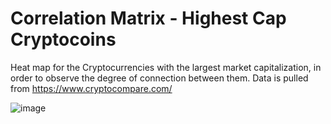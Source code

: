 # Correlation Matrix - Highest Cap Cryptocoins

Heat map for the Cryptocurrencies with the largest market capitalization, in order to observe the degree of connection between them. Data is pulled from https://www.cryptocompare.com/

![image](https://user-images.githubusercontent.com/65466700/159303225-6d60ded7-81a9-4568-8721-3f8c41763fc7.png)
